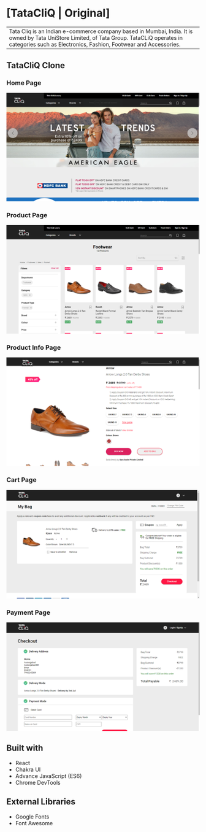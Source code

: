 # [TataCliQ | Original]

<table>
<tr>
<td>
Tata Cliq is an Indian e-commerce company based in Mumbai, India. It is owned by Tata UniStore Limited, of Tata Group. TataCLiQ operates in categories such as Electronics, Fashion, Footwear and Accessories.
</td>
</tr>
</table>



## TataCliQ Clone

### Home Page

![](https://github.com/singhabhishek6/portfolio/blob/master/src/img/Readme/tatacliq/tata%20(1).png)

### Product Page
![](https://github.com/singhabhishek6/portfolio/blob/master/src/img/Readme/tatacliq/tata%20(2).png)

### Product Info Page
![](https://github.com/singhabhishek6/portfolio/blob/master/src/img/Readme/tatacliq/tata%20(3).png)

### Cart Page
![](https://github.com/singhabhishek6/portfolio/blob/master/src/img/Readme/tatacliq/tata%20(4).png)

### Payment Page
![](https://github.com/singhabhishek6/portfolio/blob/master/src/img/Readme/tatacliq/tata%20(5).png)









## Built with 

- React
- Chakra UI
- Advance JavaScript (ES6)
- Chrome DevTools

## External Libraries

- Google Fonts
- Font Awesome






  

